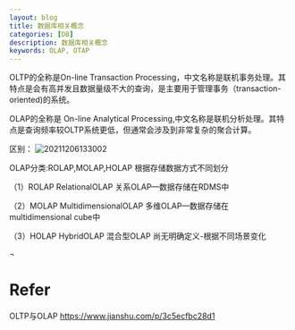 ```yaml
---
layout: blog
title: 数据库相关概念
categories: [DB]
description: 数据库相关概念
keywords: OLAP, OTAP
---
```


OLTP的全称是On-line Transaction Processing，中文名称是联机事务处理。其特点是会有高并发且数据量级不大的查询，是主要用于管理事务（transaction-oriented)的系统。

OLAP的全称是 On-line Analytical Processing,中文名称是联机分析处理。其特点是查询频率较OLTP系统更低，但通常会涉及到非常复杂的聚合计算。 

区别：
![20211206133002](https://raw.githubusercontent.com/WalkingSun/BigdataDocument/main/images/ws2/20211206133002.png)

OLAP分类:ROLAP,MOLAP,HOLAP 根据存储数据方式不同划分

（1）ROLAP  RelationalOLAP  关系OLAP—数据存储在RDMS中

（2）MOLAP MultidimensionalOLAP 多维OLAP—数据存储在multidimensional cube中

（3）HOLAP  HybridOLAP  混合型OLAP    尚无明确定义-根据不同场景变化

¬
# Refer
OLTP与OLAP https://www.jianshu.com/p/3c5ecfbc28d1